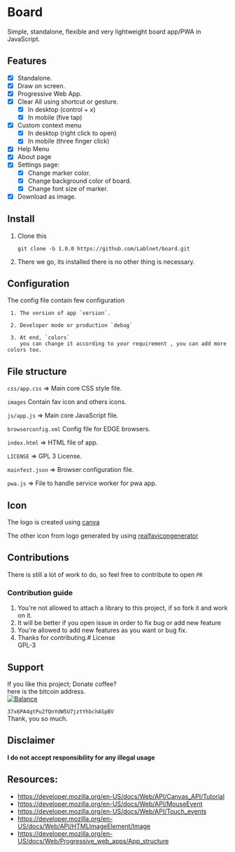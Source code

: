 # Board  
Simple, standalone, flexible and very lightweight board app/PWA in JavaScript.  
  
## Features  
- [x] Standalone.  
- [x] Draw on screen.  
- [x] Progressive Web App.  
- [x] Clear All using shortcut or gesture.  
  - [x] In desktop (control + x)  
  - [x] In mobile (five tap)  
- [x] Custom context menu  
  - [x] In desktop (right click to open)  
  - [x] In mobile (three finger click)  
- [x] Help Menu  
- [x] About page  
- [x] Settings page:  
  - [x] Change marker color.  
  - [x] Change background color of board.  
  - [x] Change font size of marker.  
- [x] Download as image.  
  
## Install
  1. Clone this
  
		`git clone -b 1.0.0 https://github.com/Lablnet/board.git`
		
  2. There we go, its installed there is no other thing is necessary.
 
 ## Configuration
 The config file contain few configuration
 
	 1. The version of app `version`.
	 
	 2. Developer mode or production `debug`
	 
	 3. At end, `colors`
		you can change it according to your requirement , you can add more colors too.

## File structure
 `css/app.css`  => Main core CSS style file.
 
  `images` Contain fav icon and others icons.
  
  `js/app.js`  => Main core JavaScript file.
  
  `browserconfig.xml` Config file for EDGE browsers.
  
  `index.html`  => HTML file of app.
  
  `LICENSE` => GPL 3 License.
  
  `mainfest.json`  => Browser configuration file.
  
  `pwa.js`  => File to handle service worker for pwa app.

## Icon
The logo is created using [canva](https://www.canva.com/)

The other icon from logo generated by using [realfavicongenerator](https://realfavicongenerator.net/)


## Contributions 
There is still a lot of work to do, so feel free to contribute to open `PR` 

### Contribution guide

1. You're not allowed to attach a library to this project, if so fork it and work on it.
2. It will be better if you open issue in order to fix bug or add new feature
3. You're allowed to add new features as you want or bug fix.
4. Thanks for contributing.# License  
GPL-3  
  
## Support  
If you like this project; Donate coffee?    
here is the bitcoin address.  
[![Balance](https://img.balancebadge.io/btc/37x6PA4qtPu2fQnYdW5U7jztYhbchASpBV.svg)](https://img.balancebadge.io/btc/37x6PA4qtPu2fQnYdW5U7jztYhbchASpBV.svg)  
  
   ```37x6PA4qtPu2fQnYdW5U7jztYhbchASpBV```    
 Thank, you so much.  
  
## Disclaimer  
**I do not accept responsibility for any illegal usage**  
  
## Resources:  
- https://developer.mozilla.org/en-US/docs/Web/API/Canvas_API/Tutorial  
- https://developer.mozilla.org/en-US/docs/Web/API/MouseEvent  
- https://developer.mozilla.org/en-US/docs/Web/API/Touch_events  
- https://developer.mozilla.org/en-US/docs/Web/API/HTMLImageElement/Image  
- https://developer.mozilla.org/en-US/docs/Web/Progressive_web_apps/App_structure
